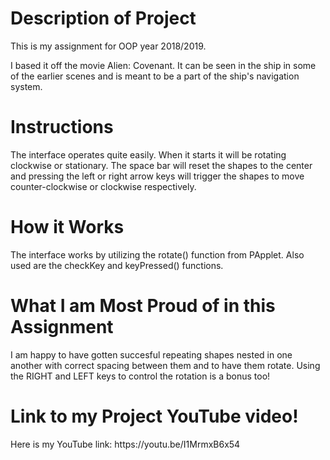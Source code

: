 <h1>Description of Project</h1>
This is my assignment for OOP year 2018/2019.

I based it off the movie Alien: Covenant. It can be seen in the ship in some of the earlier scenes and is meant to be a part of the ship's navigation system.


<h1>Instructions</h1>
The interface operates quite easily. When it starts it will be rotating clockwise or stationary. The space bar will reset the shapes to the center and pressing the left or right arrow keys will trigger the shapes to move counter-clockwise or clockwise respectively.

<h1>How it Works</h1>
The interface works by utilizing the rotate() function from PApplet. Also used are the checkKey and keyPressed() functions.

<h1>What I am Most Proud of in this Assignment</h1>
I am happy to have gotten succesful repeating shapes nested in one another with correct spacing between them and to have them rotate. Using the RIGHT and LEFT keys to control the rotation is a bonus too!

<h1>Link to my Project YouTube video!</h1>
Here is my YouTube link: https://youtu.be/I1MrmxB6x54
